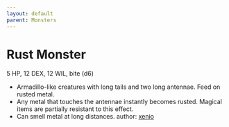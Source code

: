 ```yaml
---
layout: default
parent: Monsters
---
```

# Rust Monster
5 HP, 12 DEX, 12 WIL, bite (d6)
- Armadillo-like creatures with long tails and two long antennae. Feed on rusted metal.
- Any metal that touches the antennae instantly becomes rusted. Magical items are partially resistant to this effect.
- Can smell metal at long distances.
author: [xenio](https://xenioinabottle.blogspot.com)
